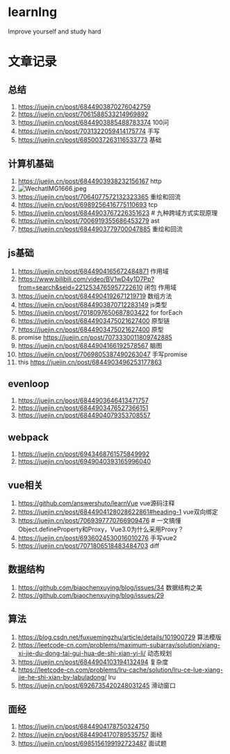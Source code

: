 # learnIng
Improve yourself and study hard
# 文章记录
## 总结
1.  https://juejin.cn/post/6844903870276042759
2.  https://juejin.cn/post/7061588533214969892 
3.  https://juejin.cn/post/6844903885488783374 100问
4.  https://juejin.cn/post/7031322059414175774 手写
5.  https://juejin.cn/post/6850037263116533773 基础


## 计算机基础
1. https://juejin.cn/post/6844903938232156167 http
2. ![WechatIMG1666.jpeg](https://p1-juejin.byteimg.com/tos-cn-i-k3u1fbpfcp/9394f07e640e4af987ea19240f5766da~tplv-k3u1fbpfcp-watermark.image?)
3. https://juejin.cn/post/7064077572132323365 重绘和回流
4. https://juejin.cn/post/6989256416775110693 tcp
5. https://juejin.cn/post/6844903767226351623 # 九种跨域方式实现原理
6. https://juejin.cn/post/7006919355686453279 ast
7. https://juejin.cn/post/6844903779700047885 重绘和回流
## js基础
1. https://juejin.cn/post/6844904165672484871 作用域 
2. https://www.bilibili.com/video/BV1wD4y1D7Pp?from=search&seid=2212534765957722610  闭包 作用域
3. https://juejin.cn/post/6844904192671219719 数组方法
4. https://juejin.cn/post/6844903870712283149 js类型
5. https://juejin.cn/post/7018097650687803422 for forEach
6. https://juejin.cn/post/6844903475021627400 原型链
7. https://juejin.cn/post/6844903475021627400 原型
8. promise https://juejin.cn/post/7073330011809742885
9. https://juejin.cn/post/6844904166192578567 脑图
10. https://juejin.cn/post/7069805387490263047 手写promise
11. this https://juejin.cn/post/6844903496253177863
## evenloop
1. https://juejin.cn/post/6844903646413471757
2. https://juejin.cn/post/6844903476527366151
3. https://juejin.cn/post/6844904079353708557
## webpack
1. https://juejin.cn/post/6943468761575849992
2. https://juejin.cn/post/6949040393165996040 
## vue相关
1. https://github.com/answershuto/learnVue vue源码注释
2. https://juejin.cn/post/6844904128028622861#heading-1 vue双向绑定
3. https://juejin.cn/post/7069397770766909476 # 一文搞懂Object.defineProperty和Proxy，Vue3.0为什么采用Proxy？
4. https://juejin.cn/post/6936024530016010276 手写vue2
5. https://juejin.cn/post/7071806518483484703 diff
## 数据结构
1. https://github.com/biaochenxuying/blog/issues/34 数据结构之美
2. https://github.com/biaochenxuying/blog/issues/29
## 算法
1. https://blog.csdn.net/fuxuemingzhu/article/details/101900729 算法模版
2. https://leetcode-cn.com/problems/maximum-subarray/solution/xiang-xi-jie-du-dong-tai-gui-hua-de-shi-xian-yi-li/ 动态规划
3. https://juejin.cn/post/6844904103194132494 复杂度
4. https://leetcode-cn.com/problems/lru-cache/solution/lru-ce-lue-xiang-jie-he-shi-xian-by-labuladong/ lru
5. https://juejin.cn/post/6926735420248031245 滑动窗口
## 面经
1. https://juejin.cn/post/6844904178750324750
2. https://juejin.cn/post/6844904170789535757 面经
3. https://juejin.cn/post/6985156199192723487 面试题
